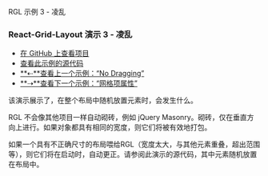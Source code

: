 RGL 示例 3 - 凌乱

### React-Grid-Layout 演示 3 - 凌乱

- [在 GitHub 上查看项目](https://github.com/STRML/react-grid-layout)
- [查看此示例的源代码](https://github.com/STRML/react-grid-layout/blob/master/test/examples/3-messy.jsx)
- [**⇠**查看上一个示例：“No Dragging”](2-no-dragging.html)
- [**⇢**查看下一个示例：“网格项属性”](4-grid-property.html)

该演示展示了，在整个布局中随机放置元素时，会发生什么。

RGL 不会像其他项目一样自动砌砖，例如 jQuery Masonry。砌砖，仅在垂直方向上进行。如果对象都具有相同的宽度，则它们将被有效地打包。

如果一个具有不正确尺寸的布局喂给RGL（宽度太大，与其他元素重叠，超出范围等），则它们将在启动时，自动更正。请参阅此演示的源代码，其中元素随机放置在布局中。
